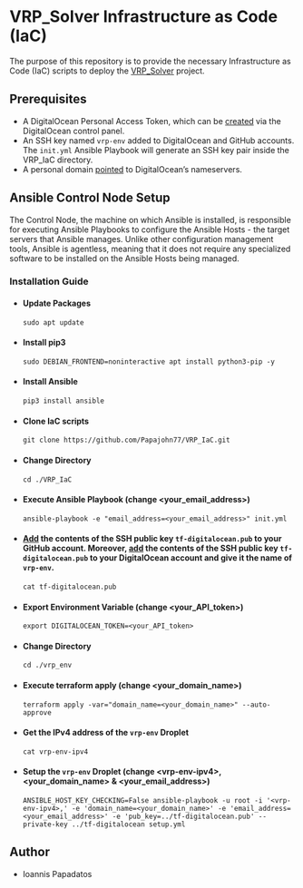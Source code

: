 # VRP_Solver Infrastructure as Code (IaC)

The purpose of this repository is to provide the necessary Infrastructure as Code (IaC) scripts to deploy the [VRP_Solver](https://github.com/Papajohn77/VRP_Solver) project.

## Prerequisites

- A DigitalOcean Personal Access Token, which can be [created](https://docs.digitalocean.com/reference/api/create-personal-access-token/) via the DigitalOcean control panel.
- An SSH key named `vrp-env` added to DigitalOcean and GitHub accounts. The `init.yml` Ansible Playbook will generate an SSH key pair inside the VRP_IaC directory.
- A personal domain [pointed](https://docs.digitalocean.com/tutorials/dns-registrars/) to DigitalOcean’s nameservers.

## Ansible Control Node Setup

The Control Node, the machine on which Ansible is installed, is responsible for executing Ansible Playbooks to configure the Ansible Hosts - the target servers that Ansible manages. Unlike other configuration management tools, Ansible is agentless, meaning that it does not require any specialized software to be installed on the Ansible Hosts being managed.

### Installation Guide

- #### Update Packages

  `sudo apt update`

- #### Install pip3

  `sudo DEBIAN_FRONTEND=noninteractive apt install python3-pip -y`

- #### Install Ansible

  `pip3 install ansible`

- #### Clone IaC scripts

  `git clone https://github.com/Papajohn77/VRP_IaC.git`

- #### Change Directory

  `cd ./VRP_IaC`

- #### Execute Ansible Playbook (change <your_email_address>)

  `ansible-playbook -e "email_address=<your_email_address>" init.yml`

- #### [Add](https://docs.github.com/en/authentication/connecting-to-github-with-ssh/adding-a-new-ssh-key-to-your-github-account) the contents of the SSH public key `tf-digitalocean.pub` to your GitHub account. Moreover, [add](https://docs.digitalocean.com/products/droplets/how-to/add-ssh-keys/to-team/) the contents of the SSH public key `tf-digitalocean.pub` to your DigitalOcean account and give it the name of `vrp-env`.

  `cat tf-digitalocean.pub`

- #### Export Environment Variable (change <your_API_token>)

  `export DIGITALOCEAN_TOKEN=<your_API_token>`

- #### Change Directory

  `cd ./vrp_env`

- #### Execute terraform apply (change <your_domain_name>)

  `terraform apply -var="domain_name=<your_domain_name>" --auto-approve`

- #### Get the IPv4 address of the `vrp-env` Droplet

  `cat vrp-env-ipv4`

- #### Setup the `vrp-env` Droplet (change \<vrp-env-ipv4\>, <your_domain_name> & <your_email_address>)

  `ANSIBLE_HOST_KEY_CHECKING=False ansible-playbook -u root -i '<vrp-env-ipv4>,' -e 'domain_name=<your_domain_name>' -e 'email_address=<your_email_address>' -e 'pub_key=../tf-digitalocean.pub' --private-key ../tf-digitalocean setup.yml`

## Author

- Ioannis Papadatos

